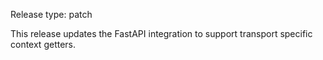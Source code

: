 Release type: patch

This release updates the FastAPI integration to support transport specific context getters.
